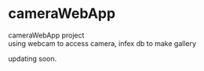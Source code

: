 # cameraWebApp
cameraWebApp project  
using webcam to access camera, infex db to make gallery

updating soon.
